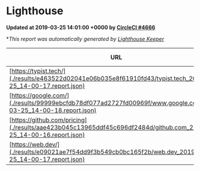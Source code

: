 
# Lighthouse

**Updated at 2019-03-25 14:01:00 +0000 by [CircleCI #4666](https://circleci.com/gh/ItinerisLtd/lighthouse-keeper-example/4666)**

**This report was automatically generated by [Lighthouse Keeper](https://github.com/itinerisltd/lighthouse-keeper)*

| URL | Performance | Accessibility | Best Practices | SEO | PWA | Updated At |
| --- | --- | --- | --- | --- | --- | --- |
| [https://typist.tech/](./results/e463522d02041e06b035e8f61910fd43/typist.tech_2019-03-25_14-00-17.report.json) | 1 |  |  |  |  | 2019-03-25T14:00:17.421Z |
| [https://google.com/](./results/99999ebcfdb78df077ad2727fd00969f/www.google.com_2019-03-25_14-00-18.report.json) | 0.94 | 0.71 | 0.93 | 0.82 | 0.58 | 2019-03-25T14:00:18.787Z |
| [https://github.com/pricing](./results/aae423b045c13965ddf45c696df2484d/github.com_2019-03-25_14-00-16.report.json) | 0.77 | 0.89 | 0.93 | 0.9 | 0.58 | 2019-03-25T14:00:16.936Z |
| [https://web.dev/](./results/e09021ae7f54dd9f3b549cb0bc165f2b/web.dev_2019-03-25_14-00-17.report.json) | 0.97 | 0.93 | 1 | 0.96 | 1 | 2019-03-25T14:00:17.950Z |
